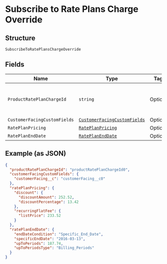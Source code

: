 
# Subscribe to Rate Plans Charge Override

## Structure

`SubscribeToRatePlansChargeOverride`

## Fields

| Name | Type | Tags | Description |
|  --- | --- | --- | --- |
| `ProductRatePlanChargeId` | `string` | Optional | This is unique rate plan charge id respective to rate plan id. It signifies the subscription type,entitlementLevel,maxEntitlements,numEntitlements etc.<br>**Constraints**: *Minimum Length*: `1` |
| `CustomerFacingCustomFields` | [`CustomerFacingCustomFields`](../../doc/models/customer-facing-custom-fields.md) | Optional | - |
| `RatePlanPricing` | [`RatePlanPricing`](../../doc/models/rate-plan-pricing.md) | Optional | - |
| `RatePlanEndDate` | [`RatePlanEndDate`](../../doc/models/rate-plan-end-date.md) | Optional | - |

## Example (as JSON)

```json
{
  "productRatePlanChargeId": "productRatePlanChargeId0",
  "customerFacingCustomFields": {
    "customerFacing__c": "customerFacing__c0"
  },
  "ratePlanPricing": {
    "discount": {
      "discountAmount": 252.52,
      "discountPercentage": 13.42
    },
    "recurringFlatFee": {
      "listPrice": 233.52
    }
  },
  "ratePlanEndDate": {
    "endDateCondition": "Specific_End_Date",
    "specificEndDate": "2016-03-13",
    "upToPeriods": 187.74,
    "upToPeriodsType": "Billing_Periods"
  }
}
```

